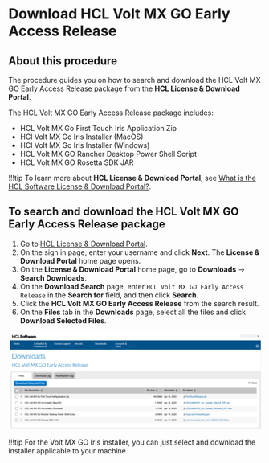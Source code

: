 # Download HCL Volt MX GO Early Access Release

## About this procedure

The procedure guides you on how to search and download the HCL Volt MX GO Early Access Release package from the **HCL License & Download Portal**.

The HCL Volt MX GO Early Access Release package includes:

- HCL Volt MX Go First Touch Iris Application Zip
- HCl Volt MX Go Iris Installer (MacOS)
- HCl Volt MX Go Iris Installer (Windows)
- HCL Volt MX GO Rancher Desktop Power Shell Script
- HCL Volt MX GO Rosetta SDK JAR

!!!tip
    To learn more about **HCL License & Download Portal**, see [What is the HCL Software License & Download Portal?](https://support.hcltechsw.com/csm?id=kb_article&sysparm_article=KB0073344).

## To search and download the HCL Volt MX GO Early Access Release package

1. Go to [HCL License & Download Portal](https://hclsoftware.flexnetoperations.com/).
2. On the sign in page, enter your username and click **Next**. The **License & Download Portal** home page opens. 
3. On the **License & Download Portal** home page, go to **Downloads** &rarr; **Search Downloads**.
4. On the **Download Search** page, enter `HCL Volt MX GO Early Access Release` in the **Search for** field, and then click **Search**.
5. Click the **HCL Volt MX GO Early Access Release** from the search result.
6. On the **Files** tab in the **Downloads** page, select all the files and click **Download Selected Files**.

![Download HCL Volt MX GO Early Access Release package](../assets/images/downloadearelease.png)

!!!tip
    For the Volt MX GO Iris installer, you can just select and download the installer applicable to your machine. 

